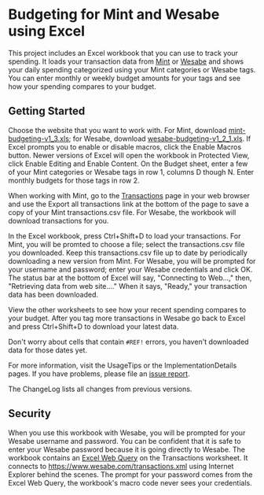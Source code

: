 # Budgeting for Mint and Wesabe using Excel #
This project includes an Excel workbook that you can use to track your spending. It loads your transaction data from [Mint](https://www.mint.com/) or [Wesabe](http://www.wesabe.com/) and shows your daily spending categorized using your Mint categories or Wesabe tags. You can enter monthly or weekly budget amounts for your tags and see how your spending compares to your budget.

## Getting Started ##
Choose the website that you want to work with. For Mint, download [mint-budgeting-v1\_3.xls](http://wesabe-excel-budget.googlecode.com/files/mint-budgeting-v1_3.xls); for Wesabe, download [wesabe-budgeting-v1\_2\_1.xls](http://wesabe-excel-budget.googlecode.com/files/wesabe-budgeting-v1_2_1.xls). If Excel prompts you to enable or disable macros, click the Enable Macros button. Newer versions of Excel will open the workbook in Protected View, click Enable Editing and Enable Content. On the Budget sheet, enter a few of your Mint categories or Wesabe tags in row 1, columns D though N. Enter monthly budgets for those tags in row 2.

When working with Mint, go to the [Transactions](https://wwws.mint.com/transaction.event) page in your web browser and use the Export all transactions link at the bottom of the page to save a copy of your Mint transactions.csv file. For Wesabe, the workbook will download transactions for you.

In the Excel workbook, press Ctrl+Shift+D to load your transactions. For Mint, you will be promted to choose a file; select the transactions.csv file you downloaded. Keep this transactions.csv file up to date by periodically downloading a new version from Mint. For Wesabe, you will be prompted for your username and password; enter your Wesabe credentials and click OK. The status bar at the bottom of Excel will say, "Connecting to Web...," then, "Retrieving data from web site...." When it says, "Ready," your transaction data has been downloaded.

View the other worksheets to see how your recent spending compares to your budget. After you tag more transactions in Wesabe go back to Excel and press Ctrl+Shift+D to download your latest data.

Don't worry about cells that contain `#REF!` errors, you haven't downloaded data for those dates yet.

For more information, visit the UsageTips or the ImplementationDetails pages. If you have problems, please file an [issue report](http://code.google.com/p/wesabe-excel-budget/issues/entry).

The ChangeLog lists all changes from previous versions.

## Security ##
When you use this workbook with Wesabe, you will be prompted for your Wesabe username and password. You can be confident that it is safe to enter your Wesabe password because it is going directly to Wesabe. The workbook contains an [Excel Web Query](http://office.microsoft.com/en-us/excel/HA010450851033.aspx) on the Transactions worksheet. It connects to https://www.wesabe.com/transactions.xml using Internet Explorer behind the scenes. The prompt for your password comes from the Excel Web Query, the workbook's macro code never sees your credentials.